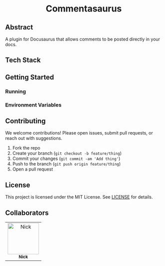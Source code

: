 <div align="center">

# Commentasaurus
<!--
[![Hosted Here](https://img.shields.io/badge/Website-50B498?style=flat)](https://clover.nickrucinski.com)
[![API Docs](https://img.shields.io/badge/API%20Spec-blue?style=flat)](https://backend-639487598928.us-east5.run.app/apidocs/)
[![Report Issue on Jira](https://img.shields.io/badge/Report%20Issues-Jira-0052CC?style=flat&logo=jira-software)](https://temple-cis-projects-in-cs.atlassian.net/jira/software/c/projects/GCCB/issues)


[![Deploy Docs](https://github.com/ApplebaumIan/tu-cis-4398-docs-template/actions/workflows/deploy.yml/badge.svg)](https://github.com/Capstone-Projects-2025-Spring/project-copilot-clone-2/actions/workflows/deploy.yml)


[![Documentation Website Link](https://img.shields.io/badge/-Documentation-brightgreen)](https://civic-interactions-lab.github.io/clover/)
-->
</div>

## Abstract

A plugin for Docusaurus that allows comments to be posted directly in your docs.

## Tech Stack

## Getting Started

### Running

### Environment Variables
## Contributing

We welcome contributions! Please open issues, submit pull requests, or reach out with suggestions.

1. Fork the repo
2. Create your branch (`git checkout -b feature/thing`)
3. Commit your changes (`git commit -am 'Add thing'`)
4. Push to the branch (`git push origin feature/thing`)
5. Open a pull request

## License

This project is licensed under the MIT License. See [LICENSE](./LICENSE.md) for details.

## Collaborators

[//]: # " readme: collaborators -start "

<table>
<tr>
    <td align="center">
        <a href="https://github.com/NicholasRucinski">
            <img src="https://avatars.githubusercontent.com/u/48574032?v=4" width="100;" alt="Nick"/>
            <br />
            <sub><b>Nick</b></sub>
        </a>
    </td>
</tr>
</table>

[//]: # " readme: collaborators -end "
